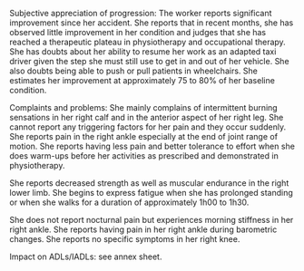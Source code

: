 Subjective appreciation of progression: The worker reports significant improvement since her accident. She reports that in recent months, she has observed little improvement in her condition and judges that she has reached a therapeutic plateau in physiotherapy and occupational therapy. She has doubts about her ability to resume her work as an adapted taxi driver given the step she must still use to get in and out of her vehicle. She also doubts being able to push or pull patients in wheelchairs. She estimates her improvement at approximately 75 to 80% of her baseline condition.

Complaints and problems: She mainly complains of intermittent burning sensations in her right calf and in the anterior aspect of her right leg. She cannot report any triggering factors for her pain and they occur suddenly. She reports pain in the right ankle especially at the end of joint range of motion. She reports having less pain and better tolerance to effort when she does warm-ups before her activities as prescribed and demonstrated in physiotherapy.

She reports decreased strength as well as muscular endurance in the right lower limb. She begins to express fatigue when she has prolonged standing or when she walks for a duration of approximately 1h00 to 1h30.

She does not report nocturnal pain but experiences morning stiffness in her right ankle. She reports having pain in her right ankle during barometric changes. She reports no specific symptoms in her right knee.

Impact on ADLs/IADLs: see annex sheet.

